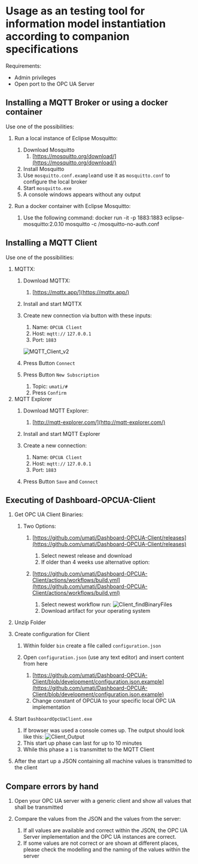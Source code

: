 # Usage as an testing tool for information model instantiation according to companion specifications

Requirements:

- Admin privileges
- Open port to the OPC UA Server

## Installing a MQTT Broker or using a docker container

Use one of the possibilities:
1. Run a local instance of Eclipse Mosquitto:
    1. Download Mosquitto
        1. [https://mosquitto.org/download/](https://mosquitto.org/download/)
    3. Install Mosquitto
    4. Use `mosquitto.conf.example`and use it as `mosquitto.conf` to configure the local broker
    5. Start `mosquitto.exe`
    6. A console windows appears without any output

2. Run a docker container with Eclipse Mosquitto:
    1. Use the following command: docker run -it -p 1883:1883 eclipse-mosquitto:2.0.10 mosquitto -c /mosquitto-no-auth.conf

## Installing a MQTT Client

Use one of the possibilities:
1. MQTTX:
    1. Download MQTTX:
        1. [https://mqttx.app/](https://mqttx.app/)
    2. Install and start MQTTX
    3. Create new connection via button with these inputs:
        1. Name: `OPCUA Client`
        2. Host: `mqtt://` `127.0.0.1`
        3. Port: `1883`

        ![MQTT_Client_v2](https://user-images.githubusercontent.com/105195460/183598000-ac0458fe-0f6c-49fe-bd90-278bcbac7253.png)
    4. Press Button `Connect`
    5. Press Button `New Subscription`
        1. Topic: `umati/#`
        2. Press `Confirm`
2. MQTT Explorer
    1. Download MQTT Explorer:
        1. [http://mqtt-explorer.com/](http://mqtt-explorer.com/)

    2. Install and start MQTT Explorer
    3. Create a new connection:
        1. Name: `OPCUA Client`
        2. Host: `mqtt://` `127.0.0.1`
        3. Port: `1883`
    4. Press Button `Save` and `Connect`

## Executing of Dashboard-OPCUA-Client

1. Get OPC UA Client Binaries:

    1. Two Options:

        1. [https://github.com/umati/Dashboard-OPCUA-Client/releases](https://github.com/umati/Dashboard-OPCUA-Client/releases)

            1. Select newest release and download
            2. If older than 4 weeks use alternative option:

        2. [https://github.com/umati/Dashboard-OPCUA-Client/actions/workflows/build.yml](https://github.com/umati/Dashboard-OPCUA-Client/actions/workflows/build.yml)

            1. Select newest workflow run:
![Client_findBinaryFiles](https://user-images.githubusercontent.com/105195460/178679784-acf99801-94e2-44e0-a0b2-0a8378ffba05.png)
            2. Download artifact for your operating system

2. Unzip Folder
3. Create configuration for Client

    1. Within folder `bin` create a file called `configuration.json`
    2. Open `configuration.json` (use any text editor) and insert content from here

        1. [https://github.com/umati/Dashboard-OPCUA-Client/blob/development/configuration.json.example](https://github.com/umati/Dashboard-OPCUA-Client/blob/development/configuration.json.example)
        2. Change constant of OPCUA to your specific local OPC UA implementation

4. Start `DashboardOpcUaClient.exe`

    1. If browser was used a console comes up. The output should look like this:
![Client_Output](https://user-images.githubusercontent.com/105195460/178679686-8a3fc388-ef05-45cd-aeaf-da880036e526.png)
    2. This start up phase can last for up to 10 minutes
    3. While this phase a `1` is transmittet to the MQTT Client

5. After the start up a JSON containing all machine values is transmitted to the client

## Compare errors by hand

1. Open your OPC UA server with a generic client and show all values that shall be transmitted
2. Compare the values from the JSON and the values from the server:

    1. If all values are available and correct within the JSON, the OPC UA Server implementation and the OPC UA instances are correct.
    2. If some values are not correct or are shown at different places, please check the modelling and the naming of the values within the server
